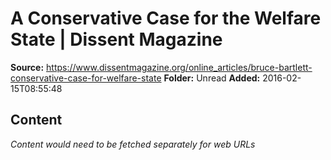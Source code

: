 # A Conservative Case for the Welfare State | Dissent Magazine

**Source:** https://www.dissentmagazine.org/online_articles/bruce-bartlett-conservative-case-for-welfare-state
**Folder:** Unread
**Added:** 2016-02-15T08:55:48




## Content
*Content would need to be fetched separately for web URLs*
